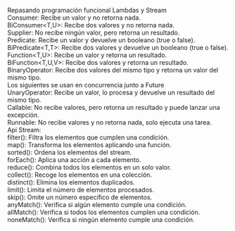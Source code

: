 Repasando programación funcional Lambdas y Stream<br>
Consumer<T>: Recibe un valor y no retorna nada.<br>
BiConsumer<T,U>: Recibe dos valores y no retorna nada.<br>
Supplier<T>: No recibe ningún valor, pero retorna un resultado.<br>
Predicate<T>: Recibe un valor y devuelve un booleano (true o false).<br>
BiPredicate<T,T>: Recibe dos valores y devuelve un booleano (true o false).<br>
Function<T,U>: Recibe un valor y retorna un resultado.<br>
BiFunction<T,U,V>:  Recibe dos valores y retorna un resultado.<br>
BinaryOperator<T>: Recibe dos valores del mismo tipo y retorna un valor del mismo tipo.<br>
Los siguientes se usan en concurrencia junto a Future<br>
UnaryOperator<T>: Recibe un valor, lo procesa y devuelve un resultado del mismo tipo.<br>
Callable<T>: No recibe valores, pero retorna un resultado y puede lanzar una excepción.<br>
Runnable: No recibe valores y no retorna nada, solo ejecuta una tarea.<br>
Api Stream:<br>
filter(): Filtra los elementos que cumplen una condición.<br>
map(): Transforma los elementos aplicando una función.<br>
sorted(): Ordena los elementos del stream.<br>
forEach(): Aplica una acción a cada elemento.<br>
reduce(): Combina todos los elementos en un solo valor.<br>
collect(): Recoge los elementos en una colección.<br>
distinct(): Elimina los elementos duplicados.<br>
limit(): Limita el número de elementos procesados.<br>
skip(): Omite un número específico de elementos.<br>
anyMatch(): Verifica si algún elemento cumple una condición.<br>
allMatch(): Verifica si todos los elementos cumplen una condición.<br>
noneMatch(): Verifica si ningún elemento cumple una condición.<br>
